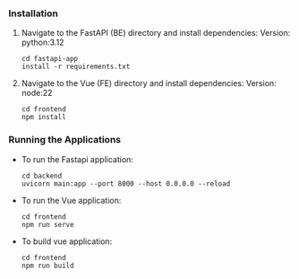 ### Installation
1. Navigate to the FastAPI (BE) directory and install dependencies:
   Version: python:3.12
   ```
   cd fastapi-app
   install -r requirements.txt
   ```

2. Navigate to the Vue (FE) directory and install dependencies:
   Version: node:22
   ```
   cd frontend
   npm install
   ```

### Running the Applications

- To run the Fastapi application:
  ```
  cd backend
  uvicorn main:app --port 8000 --host 0.0.0.0 --reload
  ```

- To run the Vue application:
  ```
  cd frontend
  npm run serve
  ```

- To build vue application:
   ```
   cd frontend
   npm run build
   ```